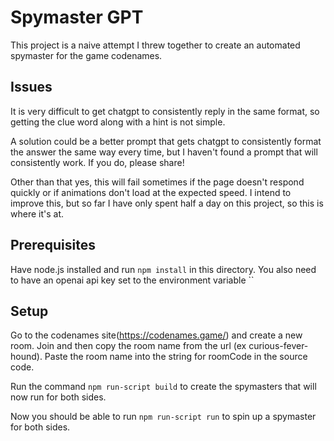 # Spymaster GPT

This project is a naive attempt I threw together to create an automated spymaster for the game
codenames.

## Issues
It is very difficult to get chatgpt to consistently reply in the same format, so getting
the clue word along with a hint is not simple.

A solution could be a better prompt that gets chatgpt to consistently format the answer the same way
every time, but I haven't found a prompt that will consistently work. If you do, please share!

Other than that yes, this will fail sometimes if the page doesn't respond quickly or if
animations don't load at the expected speed. I intend to improve this, but so far I have only spent
half a day on this project, so this is where it's at.

## Prerequisites
Have node.js installed and run `npm install` in this directory.
You also need to have an openai api key set to the environment variable ``

## Setup
Go to the codenames site(https://codenames.game/) and create a new room.
Join and then copy the room name from the url (ex curious-fever-hound).
Paste the room name into the string for roomCode in the source code.

Run the command `npm run-script build` to create the spymasters that will now run for both sides.

Now you should be able to run `npm run-script run` to spin up a spymaster for both sides.